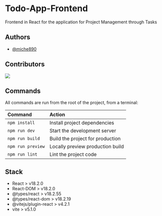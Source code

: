 # Todo-App-Frontend

Frontend in React for the application for Project Management through Tasks

## Authors

- [@miche890](https://www.github.com/miche890)

## Contributors

<a href="https://github.com/miche890/todo-app-backend/graphs/contributors">
  <img src="https://contrib.rocks/image?repo=miche890/todo-app-backend" />
</a>

## Commands

All commands are run from the root of the project, from a terminal:

| Command                                | Action                                                                  |
| :------------------------------------- | :---------------------------------------------------------------------- |
| `npm install`                          | Install project dependencies                                           |
| `npm run dev`                          | Start the development server                                           |
| `npm run build`                        | Build the project for production                                       |
| `npm run preview`                            |  Locally preview production build                 |
| `npm run lint`                         | Lint the project code                                                  |


## Stack

- React > v18.2.0 
- React-DOM > v18.2.0
- @types/react > v18.2.55
- @types/react-dom > v18.2.19
- @vitejs/plugin-react > v4.2.1
- vite > v5.1.0
